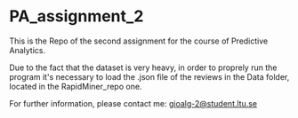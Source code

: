 # PA_assignment_2
This is the Repo of the second assignment for the course of Predictive Analytics.

Due to the fact that the dataset is very heavy, in order to proprely run the program it's necessary to load the .json file of the reviews in the Data folder, located in the RapidMiner_repo one.

For further information, please contact me: [gioalg-2@student.ltu.se](mailto:gioalg-2@student.ltu.se)
